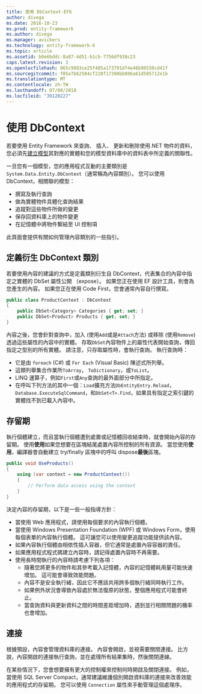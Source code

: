 ```yaml
---
title: 使用 DbContext-EF6
author: divega
ms.date: 2016-10-23
ms.prod: entity-framework
ms.author: divega
ms.manager: avickers
ms.technology: entity-framework-6
ms.topic: article
ms.assetid: b0e6bddc-8a87-4d51-b1cb-7756df938c23
caps.latest.revision: 3
ms.openlocfilehash: 865c9883ce25f405a173791df4e46b98550cd41f
ms.sourcegitcommit: f05e7b62584cf228f17390bb086a61d505712e1b
ms.translationtype: MT
ms.contentlocale: zh-TW
ms.lasthandoff: 07/08/2018
ms.locfileid: "39120227"
---
```

# <a name="working-with-dbcontext"></a>使用 DbContext

若要使用 Entity Framework 來查詢、 插入、 更新和刪除使用.NET 物件的資料，您必須先[建立模型](~/ef6/modeling/index.md)其對應的實體和您的模型資料庫中的資料表中所定義的關聯性。

一旦您有一個模型，您的應用程式互動的主要類別是`System.Data.Entity.DbContext`（通常稱為內容類別）。 您可以使用 DbContext，相關聯的模型：
- 撰寫及執行查詢   
- 做為實體物件具體化查詢結果
- 追蹤對這些物件所做的變更
- 保存回資料庫上的物件變更
- 在記憶體中將物件繫結至 UI 控制項

此頁面會提供有關如何管理內容類別的一些指引。  

## <a name="defining-a-dbcontext-derived-class"></a>定義衍生 DbContext 類別  

若要使用內容的建議的方式是定義類別衍生自 DbContext，代表集合的內容中指定之實體的 DbSet 屬性公開 （expose）。 如果您正在使用 EF 設計工具，則會為您產生的內容。 如果您正在使用 Code First，您會通常內容自行撰寫。  

``` csharp
public class ProductContext : DbContext
{
    public DbSet<Category> Categories { get; set; }
    public DbSet<Product> Products { get; set; }
}
```  

內容之後，您會針對查詢中，加入 (使用`Add`或是`Attach`方法) 或移除 (使用`Remove`) 透過這些屬性的內容中的實體。 存取`DbSet`內容物件上的屬性代表開始查詢，傳回指定之型別的所有實體。 請注意，只存取屬性時，會執行查詢。 執行查詢時：  

- 它是由 `foreach` (C#) 或 `For Each` (Visual Basic) 陳述式所列舉。  
- 這類列舉集合作業所`ToArray`， `ToDictionary`，或`ToList`。  
- LINQ 運算子，例如`First`或`Any`查詢的最外面部分中所指定。  
- 在呼叫下列方法的其中一個：`Load`擴充方法`DbEntityEntry.Reload`， `Database.ExecuteSqlCommand`，和`DbSet<T>.Find`，如果具有指定之索引鍵的實體找不到已載入內容中。  

## <a name="lifetime"></a>存留期  

執行個體建立，而且當執行個體遭到處置或記憶體回收結束時，就會開始內容的存留期。 使用**使用**如果您想要在區塊結尾處置內容所控制的所有資源。 當您使用**使用**，編譯器會自動建立 try/finally 區塊中的呼叫 dispose**最後**區塊。  

``` csharp
public void UseProducts()
{
    using (var context = new ProductContext())
    {     
        // Perform data access using the context
    }
}
```  

決定內容的存留期，以下是一些一般指導方針：  

- 當使用 Web 應用程式，請使用每個要求的內容執行個體。  
- 當使用 Windows Presentation Foundation (WPF) 或 Windows Form，使用每個表單的內容執行個體。 這可讓您可以使用變更追蹤功能提供該內容。  
- 如果內容執行個體由相依性插入容器，但它通常是處置內容容器的責任。
- 如果應用程式程式碼建立內容時，請記得處置內容時不再需要。  
- 使用長時間執行的內容時請考慮下列各項：  
    - 隨著您將更多的物件和其參考載入記憶體，內容的記憶體耗用量可能快速增加。 這可能會導致效能問題。  
    - 內容不是安全執行緒，因此它不應該共用跨多個執行緒同時執行工作。
    - 如果例外狀況會導致內容處於無法復原的狀態，整個應用程式可能會終止。  
    - 當查詢資料與更新資料之間的時間差距增加時，遇到並行相關問題的機率也會增加。  

## <a name="connections"></a>連接  

根據預設，內容會管理資料庫的連接。 內容會開啟，並視需要關閉連接。 比方說，內容開啟的連接執行查詢，並在處理所有結果集時，然後關閉連線。  

在某些情況下，您會想要擁有更大的控制權來控制何時開啟及關閉連接。 例如，當使用 SQL Server Compact，通常建議維護個別開啟資料庫的連接來改善效能的應用程式的存留期。 您可以使用 `Connection` 屬性來手動管理這個處理序。  
